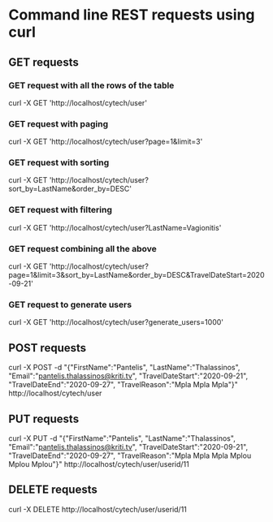 # Command line REST requests using curl

## GET requests

### GET request with all the rows of the table

curl -X GET 'http://localhost/cytech/user'

### GET request with paging

curl -X GET 'http://localhost/cytech/user?page=1&limit=3'

### GET request with sorting

curl -X GET 'http://localhost/cytech/user?sort_by=LastName&order_by=DESC'

### GET request with filtering

curl -X GET 'http://localhost/cytech/user?LastName=Vagionitis'

### GET request combining all the above

curl -X GET 'http://localhost/cytech/user?page=1&limit=3&sort_by=LastName&order_by=DESC&TravelDateStart=2020-09-21'

### GET request to generate users

curl -X GET 'http://localhost/cytech/user?generate_users=1000'


## POST requests

curl -X POST -d "{\"FirstName\":\"Pantelis\", \"LastName\":\"Thalassinos\", \"Email\":\"pantelis.thalassinos@kriti.tv\", \"TravelDateStart\":\"2020-09-21\", \"TravelDateEnd\":\"2020-09-27\", \"TravelReason\":\"Mpla Mpla Mpla\"}" http://localhost/cytech/user


## PUT requests

curl -X PUT -d "{\"FirstName\":\"Pantelis\", \"LastName\":\"Thalassinos\", \"Email\":\"pantelis.thalassinos@kriti.tv\", \"TravelDateStart\":\"2020-09-21\", \"TravelDateEnd\":\"2020-09-27\", \"TravelReason\":\"Mpla Mpla Mpla Mplou Mplou Mplou\"}" http://localhost/cytech/user/userid/11


## DELETE requests

curl -X DELETE http://localhost/cytech/user/userid/11